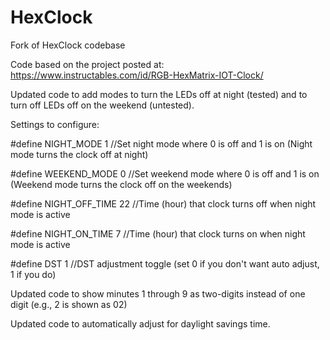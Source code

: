 # HexClock
Fork of HexClock codebase

Code based on the project posted at:
https://www.instructables.com/id/RGB-HexMatrix-IOT-Clock/

Updated code to add modes to turn the LEDs off at night (tested) and to turn off LEDs off on the weekend (untested).

Settings to configure:

 #define NIGHT_MODE        1     //Set night mode where 0 is off and 1 is on (Night mode turns the clock off at night)

 #define WEEKEND_MODE      0     //Set weekend mode where 0 is off and 1 is on (Weekend mode turns the clock off on the weekends)

 #define NIGHT_OFF_TIME    22    //Time (hour) that clock turns off when night mode is active

 #define NIGHT_ON_TIME     7     //Time (hour) that clock turns on when night mode is active

 #define DST               1     //DST adjustment toggle (set 0 if you don't want auto adjust, 1 if you do)

Updated code to show minutes 1 through 9 as two-digits instead of one digit (e.g., 2 is shown as 02)

Updated code to automatically adjust for daylight savings time.
